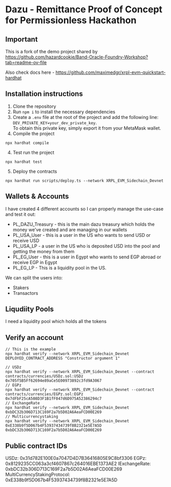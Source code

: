 # Dazu - Remittance Proof of Concept for Permissionless Hackathon

## Important

This is a fork of the demo project shared by https://github.com/hazardcookie/Band-Oracle-Foundry-Workshop?tab=readme-ov-file

Also check docs here - https://github.com/maximedgr/xrpl-evm-quickstart-hardhat


## Installation instructions

1. Clone the repository
2. Run `npm i` to install the necessary dependencies
3. Create a `.env` file at the root of the project and add the following line: `DEV_PRIVATE_KEY=your_dev_private_key`.  
   To obtain this private key, simply export it from your MetaMask wallet.
3. Compile the project
  ```
  npx hardhat compile
  ```
4. Test run the project
  ```
  npx hardhat test
  ```
5. Deploy the contracts
  ```
  npx hardhat run scripts/deploy.ts --network XRPL_EVM_Sidechain_Devnet
  ```

## Wallets & Accounts

I have created 4 different accounts so I can properly manage the use-case and test it out:

* PL_DAZU_Treasury - this is the main dazu treasury which holds the money we've created and are managing in our wallets
* PL_USA_User - this is a user in the US who wants to send USD or receive USD
* PL_USA_LP - a user in the US who is deposited USD into the pool and getting the money from them
* PL_EG_User - this is a user in Egypt who wants to send EGP abroad or receive EGP in Egypt
* PL_EG_LP - This is a liquidity pool in the US.

We can split the users into:
* Stakers
* Transactors

## Liqudiity Pools

I need a liquidity pool which holds all the tokens


## Verify an account

```
// This is the example
npx hardhat verify --network XRPL_EVM_Sidechain_Devnet DEPLOYED_CONTRACT_ADDRESS "Constructor argument 1"

// USDz
npx hardhat verify --network XRPL_EVM_Sidechain_Devnet --contract contracts/currencies/USDz.sol:USDz 0x705f5B5Ff62694e89aCe5E00973892c3fd9A3067
// EGPz
npx hardhat verify --network XRPL_EVM_Sidechain_Devnet --contract contracts/currencies/EGPz.sol:EGPz 0x7dFbF25cA508D3F1B1fF047d6D975A52386294c7
// ExchangeRate
npx hardhat verify --network XRPL_EVM_Sidechain_Devnet 0xbDC32b306D713C169F2a7b5D02A6AeaFCD00E269
// Multicurrencystaking
npx hardhat verify --network XRPL_EVM_Sidechain_Devnet 0xE338b9f5D067b4F53937434739f8B2321e5E7A5D  0xbDC32b306D713C169F2a7b5D02A6AeaFCD00E269
```

## Public contract IDs

USDz:                           0x31d782E100E0a7047D4D7B36416805E9C8bf3306
EGPz:                           0x8129235CC063a3cf4607867c264016EBE1373AE2
IExchangeRate:                  0xbDC32b306D713C169F2a7b5D02A6AeaFCD00E269
MultiCurrencyStakingProtocol:   0xE338b9f5D067b4F53937434739f8B2321e5E7A5D

